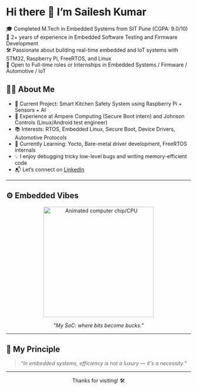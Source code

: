 # Hi there 👋 I’m Sailesh Kumar

🎓 Completed M.Tech in Embedded Systems from SIT Pune (CGPA: 9.0/10)  
🔧 2+ years of experience in Embedded Software Testing and Firmware Development  
🛠️ Passionate about building real-time embedded and IoT systems with STM32, Raspberry Pi, FreeRTOS, and Linux  
🚀 Open to Full-time roles or Internships in Embedded Systems / Firmware / Automotive / IoT  

## 👨‍💻 About Me

- 🔭 Current Project: Smart Kitchen Safety System using Raspberry Pi + Sensors + AI  
- 💼 Experience at Ampere Computing (Secure Boot intern) and Johnson Controls (Linux/Android test engineer)  
- 📚 Interests: RTOS, Embedded Linux, Secure Boot, Device Drivers, Automotive Protocols  
- 🌱 Currently Learning: Yocto, Bare-metal driver development, FreeRTOS internals  
- 💡 I enjoy debugging tricky low-level bugs and writing memory-efficient code  
- 📬 Let’s connect on [LinkedIn](https://www.linkedin.com/in/sailesh-kumar-pasam-369829196/)

---

## ⚙️ Embedded Vibes

<p align="center">
  <img src="https://media0.giphy.com/media/v1.Y2lkPTc5MGI3NjExMjNhZjVlYjA2YWU5ZWExNTk2OTU5N2Y2Y2Y0YjU2YTY4MzE2YTA2ZGM2YTI1ZjZlMjFlMTczMzVjZjc3NDAwZjgmbWVudWlkPXZpZGVv/2EmwFpfMvDkMGwjiu0/giphy.gif" width="300" alt="Animated computer chip/CPU"/>
</p>

<p align="center">
  <i>“My SoC: where bits become bucks.”</i>
</p>

---

## 🧠 My Principle

> *“In embedded systems, efficiency is not a luxury — it's a necessity.”*

---

<p align="center">Thanks for visiting! 🛠️</p>

